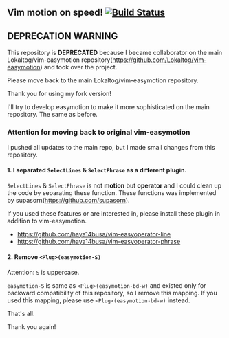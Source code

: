 Vim motion on speed! [![Build Status](https://travis-ci.org/haya14busa/vim-easymotion.png?branch=master)](https://travis-ci.org/haya14busa/vim-easymotion)
-----


DEPRECATION WARNING
-----
This repository is **DEPRECATED** because I became collaborator on the main Lokaltog/vim-easymotion repository(https://github.com/Lokaltog/vim-easymotion) and took over the project.

Please move back to the main Lokaltog/vim-easymotion repository.

Thank you for using my fork version!

I'll try to develop easymotion to make it more sophisticated on the main repository. The same as before.

### Attention for moving back to original vim-easymotion

I pushed all updates to the main repo, but I made small changes from this repository.

#### 1. I separated `SelectLines` & `SelectPhrase` as a different plugin.

`SelectLines` & `SelectPhrase` is not **motion** but **operator** and I could clean up the code by separating these function. These functions was implemented by supasorn(https://github.com/supasorn).

If you used these features or are interested in, please install these plugin in addition to vim-easymotion.

- https://github.com/haya14busa/vim-easyoperator-line
- https://github.com/haya14busa/vim-easyoperator-phrase

#### 2. Remove `<Plug>(easymotion-S)`
Attention: `S` is uppercase.

`easymotion-S` is same as `<Plug>(easymotion-bd-w)` and existed only for backward compatibility of this repository, so I remove this mapping. If you used this mapping, please use `<Plug>(easymotion-bd-w)` instead.


That's all.

Thank you again!
